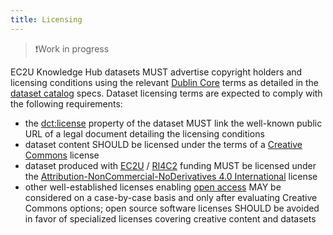```yaml
---
title: Licensing
---
```


> ❗️Work in progress

EC2U Knowledge Hub datasets MUST advertise copyright holders and licensing conditions using the
relevant [Dublin Core](https://www.dublincore.org/specifications/dublin-core/dcmi-terms/) terms as detailed in
the [dataset catalog](../datasets/index.md) specs. Dataset licensing terms are expected to comply with the following
requirements:

* the [dct:license](https://www.w3.org/TR/vocab-dcat-2/#Property:resource_license) property of the dataset MUST link the
  well-known public URL of a legal document detailing the licensing conditions
* dataset content SHOULD be licensed under the terms of a [Creative Commons](https://creativecommons.org) license
* dataset produced
  with [EC2U](https://education.ec.europa.eu/sites/default/files/document-library-docs/european-universities-factsheet-ec2u.pdf)
  / [RI4C2](https://cordis.europa.eu/project/id/101035803) funding MUST be licensed under
  the [Attribution-NonCommercial-NoDerivatives 4.0 International](http://creativecommons.org/licenses/by-nc-nd/4.0/?ref=chooser-v1)
  license
* other well-established licenses enabling [open access](https://opensource.org/osd-annotated) MAY be considered on a
  case-by-case basis and only after evaluating Creative Commons options; open source software licenses SHOULD be avoided
  in favor of specialized licenses covering creative content and datasets
